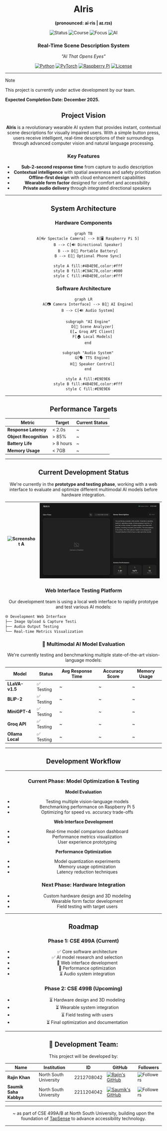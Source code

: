 <div align="center">

# AIris 
**(pronounced: ai·ris | aɪ.rɪs)**

![Status](https://img.shields.io/badge/Status-Development%20Phase-blue?style=for-the-badge&logo=target) ![Course](https://img.shields.io/badge/Course-CSE%20499A/B-orange?style=for-the-badge&logo=graduation-cap) ![Focus](https://img.shields.io/badge/Focus-Accessibility%20Technology-green?style=for-the-badge&logo=eye) ![AI](https://img.shields.io/badge/AI-Multimodal%20Vision-purple?style=for-the-badge&logo=brain)

### Real-Time Scene Description System
*"AI That Opens Eyes"*

[![Python](https://img.shields.io/badge/Python-3.11+-3776AB?style=flat&logo=python&logoColor=white)](https://python.org) [![PyTorch](https://img.shields.io/badge/PyTorch-2.0+-EE4C2C?style=flat&logo=pytorch&logoColor=white)](https://pytorch.org) [![Raspberry Pi](https://img.shields.io/badge/Raspberry%20Pi-5-A22846?style=flat&logo=raspberry-pi&logoColor=white)](https://raspberrypi.org) [![License](https://img.shields.io/badge/License-MIT-brightgreen?style=flat)](LICENSE)

---

</div>

> [!NOTE]
> This project is currently under active development by our team.
>
> **Expected Completion Date: December 2025.**

<div align="center">

## **Project Vision**

**AIris** is a revolutionary wearable AI system that provides instant, contextual scene descriptions for visually impaired users. With a simple button press, users receive intelligent, real-time descriptions of their surroundings through advanced computer vision and natural language processing.

### **Key Features**
- **Sub-2-second response time** from capture to audio description
- **Contextual intelligence** with spatial awareness and safety prioritization  
- **Offline-first design** with cloud enhancement capabilities
- **Wearable form factor** designed for comfort and accessibility
- **Private audio delivery** through integrated directional speakers

---

## **System Architecture**

### **Hardware Components**
```mermaid
graph TB
    A[👓 Spectacle Camera] --> B[🖥️ Raspberry Pi 5]
    B --> C[🔊 Directional Speaker]
    B --> D[🔋 Portable Battery]
    B --> E[📱 Optional Phone Sync]
    
    style A fill:#4B4E9E,color:#fff
    style B fill:#C9AC78,color:#000
    style C fill:#4B4E9E,color:#fff
```

### **Software Architecture**
```mermaid
graph LR
    A[📷 Camera Interface] --> B[🧠 AI Engine]
    B --> C[🔊 Audio System]
    
    subgraph "AI Engine"
        D[🎯 Scene Analyzer]
        E[☁️ Groq API Client]
        F[🏠 Local Models]
    end
    
    subgraph "Audio System"
        G[🗣️ TTS Engine]
        H[🎵 Speaker Control]
    end
    
    style A fill:#E9E9E6
    style B fill:#4B4E9E,color:#fff
    style C fill:#E9E9E6
```

---

## **Performance Targets**

| Metric | Target | Current Status |
|--------|---------|---------------|
| **Response Latency** | < 2.0s | ~ |
| **Object Recognition** | > 85% | ~ |
| **Battery Life** | > 8 hours | ~ |
| **Memory Usage** | < 7GB | ~ |

---

## **Current Development Status**

We're currently in the **prototype and testing phase**, working with a web interface to evaluate and optimize different multimodal AI models before hardware integration.

| ![Screenshot A](./Documentation/images/ss.png) | ![Screenshot B](./Documentation/Images/ssb.png) |
|---|---|

### **Web Interface Testing Platform**

Our development team is using a local web interface to rapidly prototype and test various AI models:

</div>

```
🌐 Development Web Interface
├── Image Upload & Capture Testi
├── Audio Output Testing
└── Real-time Metrics Visualization
```

<div align="center">

### 🧠 **Multimodal AI Model Evaluation**

We're currently testing and benchmarking multiple state-of-the-art vision-language models:

| Model | Status | Avg Response Time | Accuracy Score | Memory Usage |
|-------|---------|------------------|----------------|--------------|
| **LLaVA-v1.5** | ✅ Testing | ~ | ~ | ~ |
| **BLIP-2** | ✅ Testing | ~ | ~ | ~ |
| **MiniGPT-4** | ✅ Testing | ~ | ~ | ~ |
| **Groq API** | ✅ Testing | ~ | ~ | ~ |
| **Ollama Local** | ✅ Testing | ~ | ~ | ~ |

---

## **Development Workflow**

---

### **Current Phase: Model Optimization & Testing**

**Model Evaluation**
- Testing multiple vision-language models
- Benchmarking performance on Raspberry Pi 5
- Optimizing for speed vs. accuracy trade-offs

**Web Interface Development**
- Real-time model comparison dashboard
- Performance metrics visualization
- User experience prototyping

**Performance Optimization**
- Model quantization experiments
- Memory usage optimization
- Latency reduction techniques

### **Next Phase: Hardware Integration**

- Custom hardware design and 3D modeling
- Wearable form factor development
- Field testing with target users

---

## **Roadmap**

### **Phase 1: CSE 499A (Current)**
- ✅ Core software architecture
- ✅ AI model research and selection
- 🔄 Web interface development
- 🔄 Performance optimization
- ⏳ Audio system integration

### **Phase 2: CSE 499B (Upcoming)**
- ⏳ Hardware design and 3D modeling
- ⏳ Wearable system integration
- ⏳ Field testing with users
- ⏳ Final optimization and documentation

---

## **👥 Development Team:**
This project will be developed by:

| Name                      | Institution             | ID | GitHub | Followers |
|---------------------------|-------------------------|--  |--------|------|
| **Rajin Khan**            | North South University | 2212708042 | [![Rajin's GitHub](https://img.shields.io/badge/-rajin--khan-181717?style=for-the-badge&logo=github&logoColor=white)](https://github.com/rajin-khan) | ![Followers](https://img.shields.io/github/followers/rajin-khan?label=Follow&style=social) |
| **Saumik Saha Kabbya**    | North South University | 2211204042 | [![Saumik's GitHub](https://img.shields.io/badge/-Kabbya04-181717?style=for-the-badge&logo=github&logoColor=white)](https://github.com/Kabbya04) | ![Followers](https://img.shields.io/github/followers/Kabbya04?label=Follow&style=social) |

---

~ as part of CSE 499A/B at North South University, building upon the foundation of [TapSense](https://github.com/rajin-khan/TapSense) to advance accessibility technology.

---

</div>